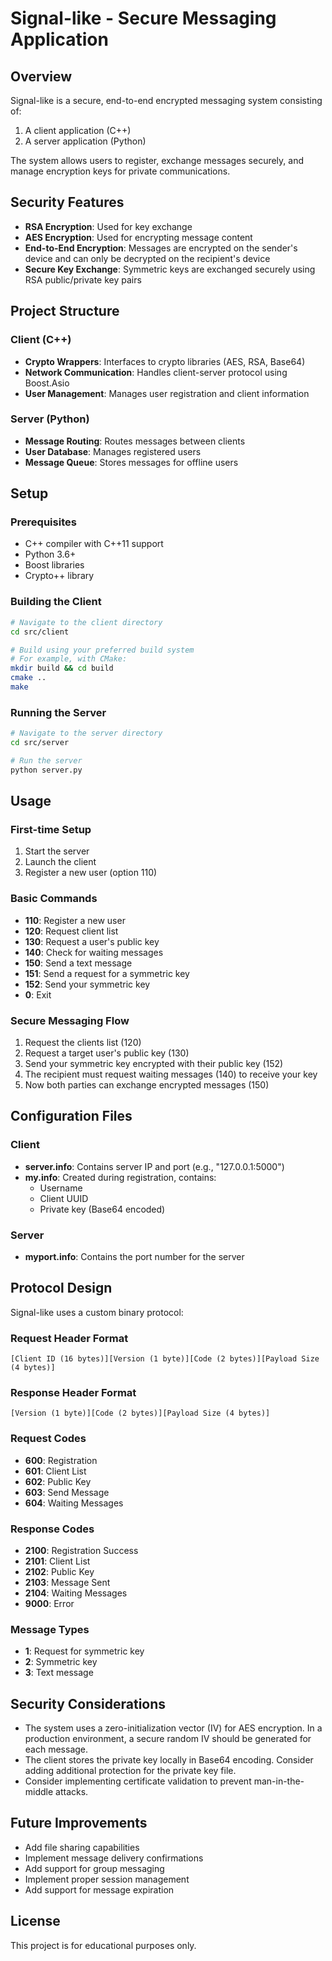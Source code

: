 # Signal-like - Secure Messaging Application

## Overview
Signal-like is a secure, end-to-end encrypted messaging system consisting of:
1. A client application (C++)
2. A server application (Python)

The system allows users to register, exchange messages securely, and manage encryption keys for private communications.

## Security Features
- **RSA Encryption**: Used for key exchange
- **AES Encryption**: Used for encrypting message content
- **End-to-End Encryption**: Messages are encrypted on the sender's device and can only be decrypted on the recipient's device
- **Secure Key Exchange**: Symmetric keys are exchanged securely using RSA public/private key pairs

## Project Structure

### Client (C++)
- **Crypto Wrappers**: Interfaces to crypto libraries (AES, RSA, Base64)
- **Network Communication**: Handles client-server protocol using Boost.Asio
- **User Management**: Manages user registration and client information

### Server (Python)
- **Message Routing**: Routes messages between clients
- **User Database**: Manages registered users
- **Message Queue**: Stores messages for offline users

## Setup

### Prerequisites
- C++ compiler with C++11 support
- Python 3.6+
- Boost libraries
- Crypto++ library

### Building the Client
```bash
# Navigate to the client directory
cd src/client

# Build using your preferred build system
# For example, with CMake:
mkdir build && cd build
cmake ..
make
```

### Running the Server
```bash
# Navigate to the server directory
cd src/server

# Run the server
python server.py
```

## Usage

### First-time Setup
1. Start the server
2. Launch the client
3. Register a new user (option 110)

### Basic Commands
- **110**: Register a new user
- **120**: Request client list
- **130**: Request a user's public key
- **140**: Check for waiting messages
- **150**: Send a text message
- **151**: Send a request for a symmetric key
- **152**: Send your symmetric key
- **0**: Exit

### Secure Messaging Flow
1. Request the clients list (120)
2. Request a target user's public key (130)
3. Send your symmetric key encrypted with their public key (152)
4. The recipient must request waiting messages (140) to receive your key
5. Now both parties can exchange encrypted messages (150)

## Configuration Files

### Client
- **server.info**: Contains server IP and port (e.g., "127.0.0.1:5000")
- **my.info**: Created during registration, contains:
  - Username
  - Client UUID
  - Private key (Base64 encoded)

### Server
- **myport.info**: Contains the port number for the server

## Protocol Design

Signal-like uses a custom binary protocol:

### Request Header Format
```
[Client ID (16 bytes)][Version (1 byte)][Code (2 bytes)][Payload Size (4 bytes)]
```

### Response Header Format
```
[Version (1 byte)][Code (2 bytes)][Payload Size (4 bytes)]
```

### Request Codes
- **600**: Registration
- **601**: Client List
- **602**: Public Key
- **603**: Send Message
- **604**: Waiting Messages

### Response Codes
- **2100**: Registration Success
- **2101**: Client List
- **2102**: Public Key
- **2103**: Message Sent
- **2104**: Waiting Messages
- **9000**: Error

### Message Types
- **1**: Request for symmetric key
- **2**: Symmetric key
- **3**: Text message

## Security Considerations
- The system uses a zero-initialization vector (IV) for AES encryption. In a production environment, a secure random IV should be generated for each message.
- The client stores the private key locally in Base64 encoding. Consider adding additional protection for the private key file.
- Consider implementing certificate validation to prevent man-in-the-middle attacks.

## Future Improvements
- Add file sharing capabilities
- Implement message delivery confirmations
- Add support for group messaging
- Implement proper session management
- Add support for message expiration

## License
This project is for educational purposes only.
